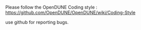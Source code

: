 Please follow the OpenDUNE Coding style : https://github.com/OpenDUNE/OpenDUNE/wiki/Coding-Style

use github for reporting bugs.

